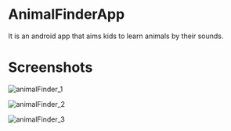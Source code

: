 # AnimalFinderApp
It is an android app that aims kids to learn animals by their sounds.

# Screenshots

![animalFinder_1](https://user-images.githubusercontent.com/33187905/117918245-610d7100-b2f3-11eb-8a1d-750595ac05f3.jpg)

![animalFinder_2](https://user-images.githubusercontent.com/33187905/117918248-61a60780-b2f3-11eb-9843-c3747997873d.jpg)

![animalFinder_3](https://user-images.githubusercontent.com/33187905/117918249-623e9e00-b2f3-11eb-83af-b6b97fdcdbca.jpg)
